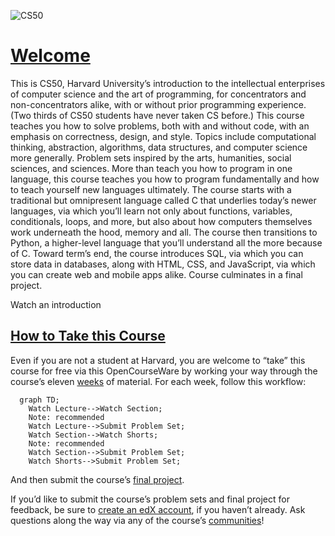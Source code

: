 ![CS50](https://pll.harvard.edu/sites/default/files/styles/social_share/public/course/CS50x_pll.png?itok=nrGei9RY)

[Welcome](https://cs50.harvard.edu/x/2024/#welcome)
===================================================

This is CS50, Harvard University’s introduction to the intellectual enterprises of computer science and the art of programming, for concentrators and non-concentrators alike, with or without prior programming experience. (Two thirds of CS50 students have never taken CS before.) This course teaches you how to solve problems, both with and without code, with an emphasis on correctness, design, and style. Topics include computational thinking, abstraction, algorithms, data structures, and computer science more generally. Problem sets inspired by the arts, humanities, social sciences, and sciences. More than teach you how to program in one language, this course teaches you how to program fundamentally and how to teach yourself new languages ultimately. The course starts with a traditional but omnipresent language called C that underlies today’s newer languages, via which you’ll learn not only about functions, variables, conditionals, loops, and more, but also about how computers themselves work underneath the hood, memory and all. The course then transitions to Python, a higher-level language that you’ll understand all the more because of C. Toward term’s end, the course introduces SQL, via which you can store data in databases, along with HTML, CSS, and JavaScript, via which you can create web and mobile apps alike. Course culminates in a final project.

Watch an introduction

[How to Take this Course](https://cs50.harvard.edu/x/2024/#how-to-take-this-course)
-----------------------------------------------------------------------------------

Even if you are not a student at Harvard, you are welcome to “take” this course for free via this OpenCourseWare by working your way through the course’s eleven [weeks](https://cs50.harvard.edu/x/2024/weeks/) of material. For each week, follow this workflow:

```How to Take this Course
  graph TD;
    Watch Lecture-->Watch Section;
    Note: recommended
    Watch Lecture-->Submit Problem Set;
    Watch Section-->Watch Shorts;
    Note: recommended
    Watch Section-->Submit Problem Set;
    Watch Shorts-->Submit Problem Set;
```


And then submit the course’s [final project](https://cs50.harvard.edu/x/2024/project/).

If you’d like to submit the course’s problem sets and final project for feedback, be sure to [create an edX account](https://courses.edx.org/register), if you haven’t already. Ask questions along the way via any of the course’s [communities](https://cs50.harvard.edu/x/2024/communities/)!
